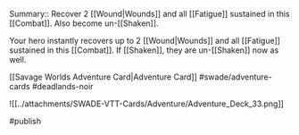 Summary:: Recover 2 [[Wound|Wounds]] and all [[Fatigue]] sustained in this [[Combat]]. Also become un-[[Shaken]].

Your hero instantly recovers up to 2 [[Wound|Wounds]] and all [[Fatigue]] sustained in this [[Combat]]. If [[Shaken]], they are un-[[Shaken]] now as well.

[[Savage Worlds Adventure Card|Adventure Card]] #swade/adventure-cards #deadlands-noir 

![[../attachments/SWADE-VTT-Cards/Adventure/Adventure_Deck_33.png]]

#publish 
